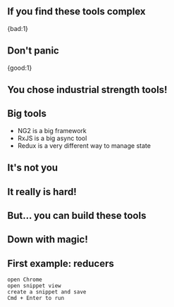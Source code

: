 ## If you find these tools complex
{bad:1}

## Don't panic
{good:1}

## You chose industrial strength tools!

## Big tools

- NG2 is a big framework
- RxJS is a big async tool
- Redux is a very different way to manage state

## It's not you

## It really is hard!

## But... you can build these tools

## Down with magic!

## First example: reducers

    open Chrome
    open snippet view
    create a snippet and save
    Cmd + Enter to run
    

